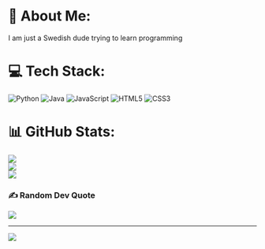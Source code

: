 # 💫 About Me:
I am just a Swedish dude trying to learn programming


# 💻 Tech Stack:
![Python](https://img.shields.io/badge/python-3670A0?style=for-the-badge&logo=python&logoColor=ffdd54) ![Java](https://img.shields.io/badge/java-%23ED8B00.svg?style=for-the-badge&logo=openjdk&logoColor=white) ![JavaScript](https://img.shields.io/badge/javascript-%23323330.svg?style=for-the-badge&logo=javascript&logoColor=%23F7DF1E) ![HTML5](https://img.shields.io/badge/html5-%23E34F26.svg?style=for-the-badge&logo=html5&logoColor=white) ![CSS3](https://img.shields.io/badge/css3-%231572B6.svg?style=for-the-badge&logo=css3&logoColor=white)
# 📊 GitHub Stats:
![](https://github-readme-stats.vercel.app/api?username=aber007&theme=radical&hide_border=false&include_all_commits=false&count_private=false)<br/>
![](https://github-readme-streak-stats.herokuapp.com/?user=aber007&theme=radical&hide_border=false)<br/>
![](https://github-readme-stats.vercel.app/api/top-langs/?username=aber007&theme=radical&hide_border=false&include_all_commits=false&count_private=false&layout=compact)

### ✍️ Random Dev Quote
![](https://quotes-github-readme.vercel.app/api?type=horizontal&theme=radical)

---
[![](https://visitcount.itsvg.in/api?id=aber007&icon=0&color=0)](https://visitcount.itsvg.in)

<!-- Proudly created with GPRM ( https://gprm.itsvg.in ) -->
